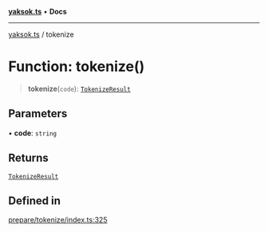 [**yaksok.ts**](../README.md) • **Docs**

***

[yaksok.ts](../globals.md) / tokenize

# Function: tokenize()

> **tokenize**(`code`): [`TokenizeResult`](../interfaces/TokenizeResult.md)

## Parameters

• **code**: `string`

## Returns

[`TokenizeResult`](../interfaces/TokenizeResult.md)

## Defined in

[prepare/tokenize/index.ts:325](https://github.com/rycont/yaksok.ts/blob/6985c53e247331ce96e0fffb5ef88585a28874c6/prepare/tokenize/index.ts#L325)
